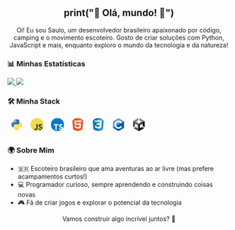 <h2 align="center">print("👋 Olá, mundo! 👋")</h2>

<div align="center">
  <p>Oi! Eu sou Saulo, um desenvolvedor brasileiro apaixonado por código, camping e o movimento escoteiro. Gosto de criar soluções com Python, JavaScript e mais, enquanto exploro o mundo da tecnologia e da natureza!</p>
</div>

<div align="left">
  <h3>📊 Minhas Estatísticas</h3>
  <a href="https://github.com/Saulo-Ferro-Maciel">
    <img height="162em" src="https://github-readme-stats-sigma-five.vercel.app/api?username=Saulo-Ferro-Maciel&show_icons=true&theme=dark&include_all_commits=true&count_private=true"/>
    <img height="162em" src="https://github-readme-stats-sigma-five.vercel.app/api/top-langs/?username=Saulo-Ferro-Maciel&layout=compact&langs_count=7&theme=dark"/>
  </a>
</div>

<div align="left">
  <h3>🛠️ Minha Stack</h3>
  <img height="30px" style="border: 1px solid white; border-radius: 50%; padding: 5px; background-color: transparent;" src="https://raw.githubusercontent.com/devicons/devicon/master/icons/python/python-original.svg" alt="Python">
  <img height="30px" style="border: 1px solid white; border-radius: 50%; padding: 5px; background-color: transparent;" src="https://raw.githubusercontent.com/devicons/devicon/master/icons/javascript/javascript-original.svg" alt="JavaScript">
  <img height="30px" style="border: 1px solid white; border-radius: 50%; padding: 5px; background-color: transparent;" src="https://raw.githubusercontent.com/devicons/devicon/master/icons/typescript/typescript-original.svg" alt="TypeScript">
  <img height="30px" style="border: 1px solid white; border-radius: 50%; padding: 5px; background-color: transparent;" src="https://raw.githubusercontent.com/devicons/devicon/master/icons/html5/html5-original.svg" alt="HTML5">
  <img height="30px" style="border: 1px solid white; border-radius: 50%; padding: 5px; background-color: transparent;" src="https://raw.githubusercontent.com/devicons/devicon/master/icons/css3/css3-original.svg" alt="CSS3">
  <img height="30px" style="border: 1px solid white; border-radius: 50%; padding: 5px; background-color: transparent;" src="https://raw.githubusercontent.com/devicons/devicon/master/icons/c/c-original.svg" alt="C">
  <img height="30px" style="border: 1px solid white; border-radius: 50%; padding: 5px; background-color: transparent;" src="https://raw.githubusercontent.com/devicons/devicon/master/icons/unity/unity-original.svg" alt="Unity">
</div>

<div align="left">
  <h3>🌍 Sobre Mim</h3>
  <ul>
    <li>🇧🇷 Escoteiro brasileiro que ama aventuras ao ar livre (mas prefere acampamentos curtos!)</li>
    <li>💻 Programador curioso, sempre aprendendo e construindo coisas novas</li>
    <li>🎮 Fã de criar jogos e explorar o potencial da tecnologia</li>
  </ul>
</div>

<div align="center">
  <p>Vamos construir algo incrível juntos? 🚀</p>
</div>
